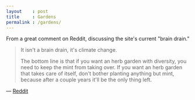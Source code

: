 ```yaml
---
layout    : post
title     : Gardens
permalink : /gardens/
---
```


From a great comment on Reddit, discussing the site's current "brain drain."

> It isn't a brain drain, it's climate change.
> 
> The bottom line is that if you want an herb garden with diversity, you need to
> keep the mint from taking over. If you want an herb garden that takes care of
> itself, don't bother planting anything but mint, because after a couple years
> it'll be the only thing left.

&mdash; [Reddit](http://www.reddit.com/r/TheoryOfReddit/comments/15goza/is_reddit_experiencing_a_brain_drain_of_sorts_or/c7mde44)

